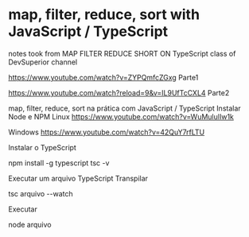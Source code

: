 # map, filter, reduce, sort  with JavaScript / TypeScript

notes took from 
MAP FILTER REDUCE SHORT ON TypeScript class of DevSuperior channel

https://www.youtube.com/watch?v=ZYPQmfcZGxg   Parte1

https://www.youtube.com/watch?reload=9&v=IL9UfTcCXL4  Parte2

map, filter, reduce, sort na prática com JavaScript / TypeScript
Instalar Node e NPM
Linux
https://www.youtube.com/watch?v=WuMululIw1k

Windows
https://www.youtube.com/watch?v=42QuY7rfLTU

Instalar o TypeScript

npm install -g typescript
tsc -v

Executar um arquivo TypeScript
 Transpilar

 tsc arquivo --watch

 Executar

 node arquivo
